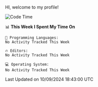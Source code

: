 HI, welcome to my profile!
<!--START_SECTION:waka-->
![Code Time](http://img.shields.io/badge/Code%20Time-1%2C892%20hrs%2055%20mins-blue)

📊 **This Week I Spent My Time On** 

```text
💬 Programming Languages: 
No Activity Tracked This Week

🔥 Editors: 
No Activity Tracked This Week

💻 Operating System: 
No Activity Tracked This Week
```


 Last Updated on 10/09/2024 18:43:00 UTC
<!--END_SECTION:waka-->
